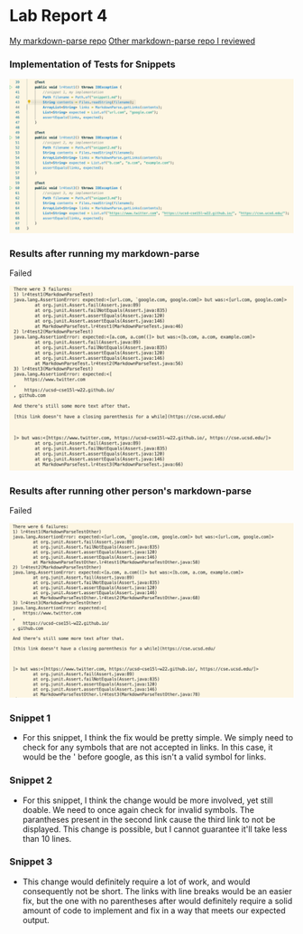 # Lab Report 4

[My markdown-parse repo](https://github.com/rkhateeb/markdown-parse)
[Other markdown-parse repo I reviewed](https://github.com/alckasoc/markdown-parse)

### Implementation of Tests for Snippets

![](testImplementation.png)

### Results after running my markdown-parse
Failed

![](MyTestRun.png)

### Results after running other person's markdown-parse
Failed

![](OtherTestRun.png)

### Snippet 1
- For this snippet, I think the fix would be pretty simple. We simply need to check for any symbols that are not accepted in links. In this case, it would be the ' before google, as this isn't a valid symbol for links.

### Snippet 2
- For this snippet, I think the change would be more involved, yet still doable. We need to once again check for invalid symbols. The parantheses present in the second link cause the third link to not be displayed. This change is possible, but I cannot guarantee it'll take less than 10 lines.

### Snippet 3
- This change would definitely require a lot of work, and would consequently not be short. The links with line breaks would be an easier fix, but the one with no parentheses after would definitely require a solid amount of code to implement and fix in a way that meets our expected output.